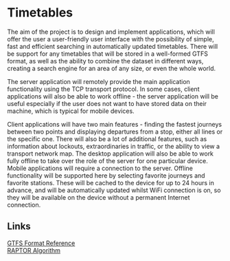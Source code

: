 # Timetables
The aim of the project is to design and implement applications, which will offer the user a user-friendly user interface with the possibility of simple, fast and efficient searching in automatically updated timetables. There will be support for any timetables that will be stored in a well-formed GTFS format, as well as the ability to combine the dataset in different ways, creating a search engine for an area of any size, or even the whole world.


The server application will remotely provide the main application functionality using the TCP transport protocol. In some cases, client applications will also be able to work offline - the server application will be useful especially if the user does not want to have stored data on their machine, which is typical for mobile devices.


Client applications will have two main features - finding the fastest journeys between two points and displaying departures from a stop, either all lines or the specific one. There will also be a lot of additional features, such as information about lockouts, extraordinaries in traffic, or the ability to view a transport network map. The desktop application will also be able to work fully offline to take over the role of the server for one particular device. Mobile applications will require a connection to the server. Offline functionality will be supported here by selecting favorite journeys and favorite stations. These will be cached to the device for up to 24 hours in advance, and will be automatically updated whilst WiFi connection is on, so they will be available on the device without a permanent Internet connection.

<h2>Links</h2>
<a href="https://developers.google.com/transit/gtfs/reference/">GTFS Format Reference</a><br>
<a href="https://www.microsoft.com/en-us/research/wp-content/uploads/2012/01/raptor_alenex.pdf">RAPTOR Algorithm</a><br>
